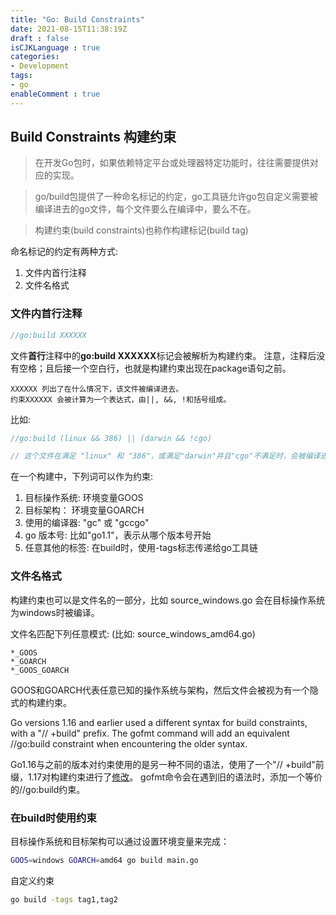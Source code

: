 ```yaml
---
title: "Go: Build Constraints"
date: 2021-08-15T11:38:19Z
draft : false
isCJKLanguage : true
categories:
- Development
tags:
- go
enableComment : true
---
```


## Build Constraints 构建约束

> 在开发Go包时，如果依赖特定平台或处理器特定功能时，往往需要提供对应的实现。

> go/build包提供了一种命名标记的约定，go工具链允许go包自定义需要被编译进去的go文件，每个文件要么在编译中，要么不在。

> 构建约束(build constraints)也称作构建标记(build tag)

命名标记的约定有两种方式:
1. 文件内首行注释
2. 文件名格式

### 文件内首行注释

```go
//go:build XXXXXX
```

文件**首行**注释中的**go:build XXXXXX**标记会被解析为构建约束。
注意，注释后没有空格；且后接一个空白行，也就是构建约束出现在package语句之前。

```text
XXXXXX 列出了在什么情况下，该文件被编译进去。
约束XXXXXX 会被计算为一个表达式，由||, &&, !和括号组成。
```

比如:
```go
//go:build (linux && 386) || (darwin && !cgo)

// 这个文件在满足 "linux" 和 "386"，或满足"darwin"并且"cgo"不满足时，会被编译进去。
```


在一个构建中，下列词可以作为约束:
1. 目标操作系统: 环境变量GOOS
2. 目标架构： 环境变量GOARCH
3. 使用的编译器: "gc" 或 "gccgo"
4. go 版本号: 比如"go1.1"，表示从哪个版本号开始
5. 任意其他的标签: 在build时，使用-tags标志传递给go工具链

### 文件名格式

构建约束也可以是文件名的一部分，比如 source_windows.go 会在目标操作系统为windows时被编译。

文件名匹配下列任意模式: (比如: source_windows_amd64.go)
```text
*_GOOS
*_GOARCH
*_GOOS_GOARCH
```

GOOS和GOARCH代表任意已知的操作系统与架构，然后文件会被视为有一个隐式的构建约束。

Go versions 1.16 and earlier used a different syntax for build constraints, with a "// +build" prefix. The gofmt command will add an equivalent //go:build constraint when encountering the older syntax.

Go1.16与之前的版本对约束使用的是另一种不同的语法，使用了一个"// +build"前缀，1.17对构建约束进行了[修改](https://go.googlesource.com/proposal/+/master/design/draft-gobuild.md)。
gofmt命令会在遇到旧的语法时，添加一个等价的//go:build约束。

### 在build时使用约束

目标操作系统和目标架构可以通过设置环境变量来完成：
```bash
GOOS=windows GOARCH=amd64 go build main.go
```

自定义约束
```bash
go build -tags tag1,tag2
```


[1]: <https://pkg.go.dev/go/build#hdr-Build_Constraints> "Build_Constraints"
[2]: <https://pkg.go.dev/cmd/go#hdr-Build_constraints> ""
[3]: <https://blog.csdn.net/eddycjy/article/details/118981411> ""
[4]: <https://dave.cheney.net/2013/10/12/how-to-use-conditional-compilation-with-the-go-build-tool> ""
[5]: <https://www.digitalocean.com/community/tutorials/customizing-go-binaries-with-build-tags> ""

